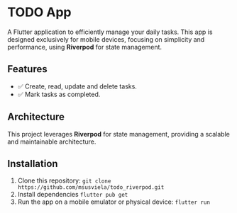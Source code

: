 # TODO App

A Flutter application to efficiently manage your daily tasks. This app is designed exclusively for mobile devices, focusing on simplicity and performance, using **Riverpod** for state management.

## Features

- ✅ Create, read, update and delete tasks.
- ✅ Mark tasks as completed.

## Architecture

This project leverages **Riverpod** for state management, providing a scalable and maintainable architecture.

## Installation

1. Clone this repository:
   `git clone https://github.com/msusviela/todo_riverpod.git`
2. Install dependencies
   `flutter pub get`
3. Run the app on a mobile emulator or physical device:
    `flutter run`
